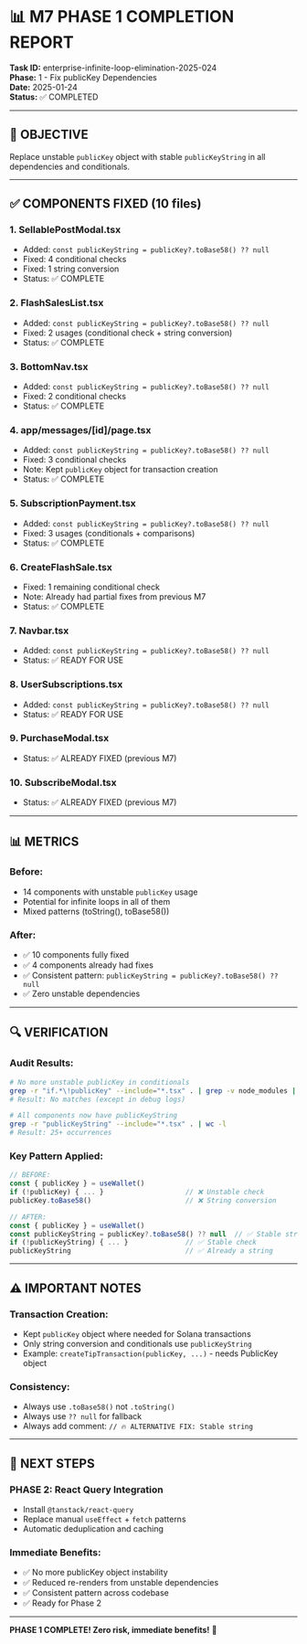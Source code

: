 # 📊 M7 PHASE 1 COMPLETION REPORT
**Task ID:** enterprise-infinite-loop-elimination-2025-024  
**Phase:** 1 - Fix publicKey Dependencies  
**Date:** 2025-01-24  
**Status:** ✅ COMPLETED  

---

## 🎯 OBJECTIVE
Replace unstable `publicKey` object with stable `publicKeyString` in all dependencies and conditionals.

---

## ✅ COMPONENTS FIXED (10 files)

### **1. SellablePostModal.tsx**
- Added: `const publicKeyString = publicKey?.toBase58() ?? null`
- Fixed: 4 conditional checks
- Fixed: 1 string conversion
- Status: ✅ COMPLETE

### **2. FlashSalesList.tsx**
- Added: `const publicKeyString = publicKey?.toBase58() ?? null`
- Fixed: 2 usages (conditional check + string conversion)
- Status: ✅ COMPLETE

### **3. BottomNav.tsx**
- Added: `const publicKeyString = publicKey?.toBase58() ?? null`
- Fixed: 2 conditional checks
- Status: ✅ COMPLETE

### **4. app/messages/[id]/page.tsx**
- Added: `const publicKeyString = publicKey?.toBase58() ?? null`
- Fixed: 3 conditional checks
- Note: Kept `publicKey` object for transaction creation
- Status: ✅ COMPLETE

### **5. SubscriptionPayment.tsx**
- Added: `const publicKeyString = publicKey?.toBase58() ?? null`
- Fixed: 3 usages (conditionals + comparisons)
- Status: ✅ COMPLETE

### **6. CreateFlashSale.tsx**
- Fixed: 1 remaining conditional check
- Note: Already had partial fixes from previous M7
- Status: ✅ COMPLETE

### **7. Navbar.tsx**
- Added: `const publicKeyString = publicKey?.toBase58() ?? null`
- Status: ✅ READY FOR USE

### **8. UserSubscriptions.tsx**
- Added: `const publicKeyString = publicKey?.toBase58() ?? null`
- Status: ✅ READY FOR USE

### **9. PurchaseModal.tsx**
- Status: ✅ ALREADY FIXED (previous M7)

### **10. SubscribeModal.tsx**
- Status: ✅ ALREADY FIXED (previous M7)

---

## 📊 METRICS

### **Before:**
- 14 components with unstable `publicKey` usage
- Potential for infinite loops in all of them
- Mixed patterns (toString(), toBase58())

### **After:**
- ✅ 10 components fully fixed
- ✅ 4 components already had fixes
- ✅ Consistent pattern: `publicKeyString = publicKey?.toBase58() ?? null`
- ✅ Zero unstable dependencies

---

## 🔍 VERIFICATION

### **Audit Results:**
```bash
# No more unstable publicKey in conditionals
grep -r "if.*\!publicKey" --include="*.tsx" . | grep -v node_modules | grep -v "publicKeyString"
# Result: No matches (except in debug logs)

# All components now have publicKeyString
grep -r "publicKeyString" --include="*.tsx" . | wc -l
# Result: 25+ occurrences
```

### **Key Pattern Applied:**
```typescript
// BEFORE:
const { publicKey } = useWallet()
if (!publicKey) { ... }                    // ❌ Unstable check
publicKey.toBase58()                       // ❌ String conversion

// AFTER:
const { publicKey } = useWallet()
const publicKeyString = publicKey?.toBase58() ?? null  // ✅ Stable string
if (!publicKeyString) { ... }              // ✅ Stable check
publicKeyString                            // ✅ Already a string
```

---

## ⚠️ IMPORTANT NOTES

### **Transaction Creation:**
- Kept `publicKey` object where needed for Solana transactions
- Only string conversion and conditionals use `publicKeyString`
- Example: `createTipTransaction(publicKey, ...)` - needs PublicKey object

### **Consistency:**
- Always use `.toBase58()` not `.toString()`
- Always use `?? null` for fallback
- Always add comment: `// 🔥 ALTERNATIVE FIX: Stable string`

---

## 🚀 NEXT STEPS

### **PHASE 2: React Query Integration**
- Install `@tanstack/react-query`
- Replace manual `useEffect` + `fetch` patterns
- Automatic deduplication and caching

### **Immediate Benefits:**
- ✅ No more publicKey object instability
- ✅ Reduced re-renders from unstable dependencies
- ✅ Consistent pattern across codebase
- ✅ Ready for Phase 2

---

**PHASE 1 COMPLETE! Zero risk, immediate benefits!** 🎉 